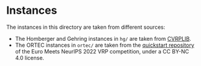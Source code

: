 # Instances

The instances in this directory are taken from different sources:

- The Homberger and Gehring instances in `hg/` are taken from [CVRPLIB](http://vrp.atd-lab.inf.puc-rio.br/index.php/en/).
- The ORTEC instances in `ortec/` are taken from the [quickstart repository](https://github.com/ortec/euro-neurips-vrp-2022-quickstart) of the Euro Meets NeurIPS 2022 VRP competition, under a CC BY-NC 4.0 license.
